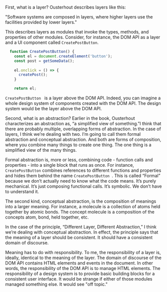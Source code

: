 First, what is a layer? Ousterhout describes layers like this:

  "Software systems are composed in layers, where higher layers use the facilities provided by lower layers." 

This describes layers as modules that invoke the types, methods, and properties of other modules. Consider, for instance, the DOM API as a layer and a UI component called `CreatePostButton`.

```javascript
  function CreatePostButton() {
    const el = document.createElement('button');
    const post = getSomeData();
    
    el.onclick = () => {
      createPost();
    }

    return el;
```

`CreatePostButton ` is a layer above the DOM API. Indeed, you can imagine a whole design system of components created with the DOM API. The design system would be the layer above the DOM API. 

Second, what is an abstraction? Earlier in the book, Ousterhout characterizes an abstraction as, “a simplified view of something.”I think that there are probably multiple, overlapping forms of abstraction. In the case of layers, I think we’re dealing with two. I’m going to call them formal abstraction and conceptual abstraction. And both are forms of composition, where you combine many things to create one thing. The one thing is a simplified view of the many things. 

Formal abstraction is, more or less, combining code - function calls and properties - into a single block that runs as once. For instance, `CreatePostButton` combines references to different functions and properties and hides them behind the name `CreatePostButton `. This is called “Formal” because we don’t actually need to know what the code means. It’s purely mechanical. It’s just composing functional calls. It’s symbolic. We don’t have to understand it. 

The second kind, conceptual abstraction, is the composition of meanings into a larger meaning. For instance, a molecule is a collection of atoms held together by atomic bonds. The concept molecule is a composition of the concepts atom, bond, held together, etc. 

In the case of the principle, “Different Layer, Different Abstraction,” I think we’re dealing with conceptual abstraction. In effect, the principle says that the meaning of a layer should be consistent. It should have a consistent domain of discourse. 

Meaning has to do with responsibility. To me, the responsibility of a layer is, ideally, identical to the meaning of the layer. The domain of discourse of the DOM API contains HTML elements and events in the document. In other words, the responsibility of the DOM API is to manage HTML elements. The responsibility of a design system is to provide basic building blocks for a consistent user interface. It would be strange if either of those modules managed something else. It would see "off topic." 
